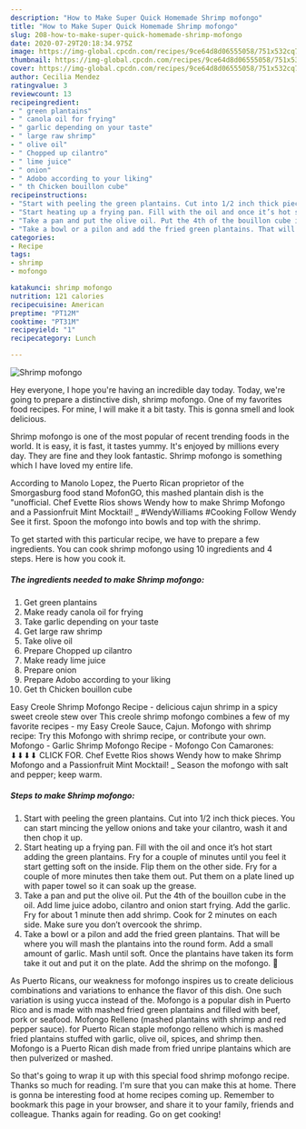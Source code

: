 ```yaml
---
description: "How to Make Super Quick Homemade Shrimp mofongo"
title: "How to Make Super Quick Homemade Shrimp mofongo"
slug: 208-how-to-make-super-quick-homemade-shrimp-mofongo
date: 2020-07-29T20:18:34.975Z
image: https://img-global.cpcdn.com/recipes/9ce64d8d06555058/751x532cq70/shrimp-mofongo-recipe-main-photo.jpg
thumbnail: https://img-global.cpcdn.com/recipes/9ce64d8d06555058/751x532cq70/shrimp-mofongo-recipe-main-photo.jpg
cover: https://img-global.cpcdn.com/recipes/9ce64d8d06555058/751x532cq70/shrimp-mofongo-recipe-main-photo.jpg
author: Cecilia Mendez
ratingvalue: 3
reviewcount: 13
recipeingredient:
- " green plantains"
- " canola oil for frying"
- " garlic depending on your taste"
- " large raw shrimp"
- " olive oil"
- " Chopped up cilantro"
- " lime juice"
- " onion"
- " Adobo according to your liking"
- " th Chicken bouillon cube"
recipeinstructions:
- "Start with peeling the green plantains. Cut into 1/2 inch thick pieces. You can start mincing the yellow onions and take your cilantro, wash it and then chop it up."
- "Start heating up a frying pan. Fill with the oil and once it’s hot start adding the green plantains. Fry for a couple of minutes until you feel it start getting soft on the inside. Flip them on the other side. Fry for a couple of more minutes then take them out. Put them on a plate lined up with paper towel so it can soak up the grease."
- "Take a pan and put the olive oil. Put the 4th of the bouillon cube in the oil. Add lime juice adobo, cilantro and onion start frying. Add the garlic. Fry for about 1 minute then add shrimp. Cook for 2 minutes on each side. Make sure you don’t overcook the shrimp."
- "Take a bowl or a pilon and add the fried green plantains. That will be where you will mash the plantains into the round form. Add a small amount of garlic. Mash until soft. Once the plantains have taken its form take it out and put it on the plate. Add the shrimp on the mofongo. 🙂"
categories:
- Recipe
tags:
- shrimp
- mofongo

katakunci: shrimp mofongo 
nutrition: 121 calories
recipecuisine: American
preptime: "PT12M"
cooktime: "PT31M"
recipeyield: "1"
recipecategory: Lunch

---
```



![Shrimp mofongo](https://img-global.cpcdn.com/recipes/9ce64d8d06555058/751x532cq70/shrimp-mofongo-recipe-main-photo.jpg)

Hey everyone, I hope you're having an incredible day today. Today, we're going to prepare a distinctive dish, shrimp mofongo. One of my favorites food recipes. For mine, I will make it a bit tasty. This is gonna smell and look delicious.

Shrimp mofongo is one of the most popular of recent trending foods in the world. It is easy, it is fast, it tastes yummy. It's enjoyed by millions every day. They are fine and they look fantastic. Shrimp mofongo is something which I have loved my entire life.

According to Manolo Lopez, the Puerto Rican proprietor of the Smorgasburg food stand MofonGO, this mashed plantain dish is the &#34;unofficial. Chef Evette Rios shows Wendy how to make Shrimp Mofongo and a Passionfruit Mint Mocktail! _ #WendyWilliams #Cooking Follow Wendy See it first. Spoon the mofongo into bowls and top with the shrimp.


To get started with this particular recipe, we have to prepare a few ingredients. You can cook shrimp mofongo using 10 ingredients and 4 steps. Here is how you cook it.

<!--inarticleads1-->

##### The ingredients needed to make Shrimp mofongo:

1. Get  green plantains
1. Make ready  canola oil for frying
1. Take  garlic depending on your taste
1. Get  large raw shrimp
1. Take  olive oil
1. Prepare  Chopped up cilantro
1. Make ready  lime juice
1. Prepare  onion
1. Prepare  Adobo according to your liking
1. Get  th Chicken bouillon cube


Easy Creole Shrimp Mofongo Recipe - delicious cajun shrimp in a spicy sweet creole stew over This creole shrimp mofongo combines a few of my favorite recipes - my Easy Creole Sauce, Cajun. Mofongo with shrimp recipe: Try this Mofongo with shrimp recipe, or contribute your own. Mofongo - Garlic Shrimp Mofongo Recipe - Mofongo Con Camarones: ⬇⬇⬇⬇ CLICK FOR. Chef Evette Rios shows Wendy how to make Shrimp Mofongo and a Passionfruit Mint Mocktail! _ Season the mofongo with salt and pepper; keep warm. 

<!--inarticleads2-->

##### Steps to make Shrimp mofongo:

1. Start with peeling the green plantains. Cut into 1/2 inch thick pieces. You can start mincing the yellow onions and take your cilantro, wash it and then chop it up.
1. Start heating up a frying pan. Fill with the oil and once it’s hot start adding the green plantains. Fry for a couple of minutes until you feel it start getting soft on the inside. Flip them on the other side. Fry for a couple of more minutes then take them out. Put them on a plate lined up with paper towel so it can soak up the grease.
1. Take a pan and put the olive oil. Put the 4th of the bouillon cube in the oil. Add lime juice adobo, cilantro and onion start frying. Add the garlic. Fry for about 1 minute then add shrimp. Cook for 2 minutes on each side. Make sure you don’t overcook the shrimp.
1. Take a bowl or a pilon and add the fried green plantains. That will be where you will mash the plantains into the round form. Add a small amount of garlic. Mash until soft. Once the plantains have taken its form take it out and put it on the plate. Add the shrimp on the mofongo. 🙂


As Puerto Ricans, our weakness for mofongo inspires us to create delicious combinations and variations to enhance the flavor of this dish. One such variation is using yucca instead of the. Mofongo is a popular dish in Puerto Rico and is made with mashed fried green plantains and filled with beef, pork or seafood. Mofongo Relleno (mashed plantains with shrimp and red pepper sauce). for Puerto Rican staple mofongo relleno which is mashed fried plantains stuffed with garlic, olive oil, spices, and shrimp then. Mofongo is a Puerto Rican dish made from fried unripe plantains which are then pulverized or mashed. 

So that's going to wrap it up with this special food shrimp mofongo recipe. Thanks so much for reading. I'm sure that you can make this at home. There is gonna be interesting food at home recipes coming up. Remember to bookmark this page in your browser, and share it to your family, friends and colleague. Thanks again for reading. Go on get cooking!
